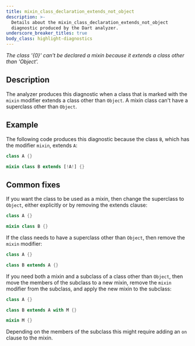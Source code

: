 ```yaml
---
title: mixin_class_declaration_extends_not_object
description: >-
  Details about the mixin_class_declaration_extends_not_object
  diagnostic produced by the Dart analyzer.
underscore_breaker_titles: true
body_class: highlight-diagnostics
---
```


_The class '{0}' can't be declared a mixin because it extends a class other than
'Object'._

## Description

The analyzer produces this diagnostic when a class that is marked with
the `mixin` modifier extends a class other than `Object`. A mixin class
can't have a superclass other than `Object`.

## Example

The following code produces this diagnostic because the class `B`, which
has the modifier `mixin`, extends `A`:

```dart
class A {}

mixin class B extends [!A!] {}
```

## Common fixes

If you want the class to be used as a mixin, then change the superclass to
`Object`, either explicitly or by removing the extends clause:

```dart
class A {}

mixin class B {}
```

If the class needs to have a superclass other than `Object`, then remove
the `mixin` modifier:

```dart
class A {}

class B extends A {}
```

If you need both a mixin and a subclass of a class other than `Object`,
then move the members of the subclass to a new mixin, remove the `mixin`
modifier from the subclass, and apply the new mixin to the subclass:

```dart
class A {}

class B extends A with M {}

mixin M {}
```

Depending on the members of the subclass this might require adding an `on`
clause to the mixin.
